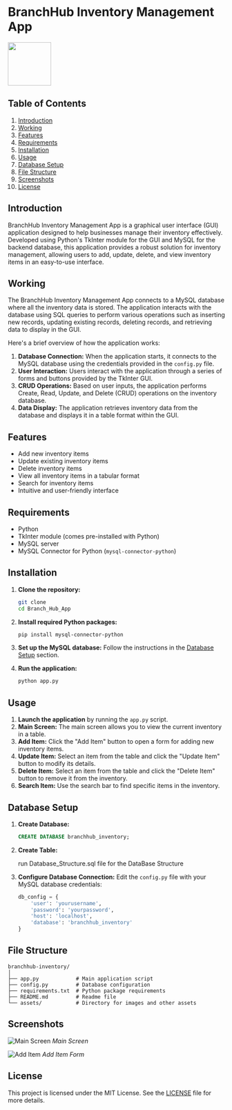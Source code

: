 # BranchHub Inventory Management App

<img src="" style="height:100px; width=100px">

## Table of Contents
1. [Introduction](#introduction)
2. [Working](#working)
3. [Features](#features)
4. [Requirements](#requirements)
5. [Installation](#installation)
6. [Usage](#usage)
7. [Database Setup](#database-setup)
8. [File Structure](#file-structure)
9. [Screenshots](#screenshots)
10. [License](#license)

## Introduction
BranchHub Inventory Management App is a graphical user interface (GUI) application designed to help businesses manage their inventory effectively. Developed using Python's TkInter module for the GUI and MySQL for the backend database, this application provides a robust solution for inventory management, allowing users to add, update, delete, and view inventory items in an easy-to-use interface.

## Working
The BranchHub Inventory Management App connects to a MySQL database where all the inventory data is stored. The application interacts with the database using SQL queries to perform various operations such as inserting new records, updating existing records, deleting records, and retrieving data to display in the GUI. 

Here's a brief overview of how the application works:
1. **Database Connection:** When the application starts, it connects to the MySQL database using the credentials provided in the `config.py` file.
2. **User Interaction:** Users interact with the application through a series of forms and buttons provided by the TkInter GUI.
3. **CRUD Operations:** Based on user inputs, the application performs Create, Read, Update, and Delete (CRUD) operations on the inventory database.
4. **Data Display:** The application retrieves inventory data from the database and displays it in a table format within the GUI.

## Features
- Add new inventory items
- Update existing inventory items
- Delete inventory items
- View all inventory items in a tabular format
- Search for inventory items
- Intuitive and user-friendly interface

## Requirements
- Python
- TkInter module (comes pre-installed with Python)
- MySQL server
- MySQL Connector for Python (`mysql-connector-python`)

## Installation
1. **Clone the repository:**
   ```sh
   git clone 
   cd Branch_Hub_App
   ```

2. **Install required Python packages:**
   ```sh
   pip install mysql-connector-python
   ```

3. **Set up the MySQL database:**
   Follow the instructions in the [Database Setup](#database-setup) section.

4. **Run the application:**
   ```sh
   python app.py
   ```

## Usage
1. **Launch the application** by running the `app.py` script.
2. **Main Screen:** The main screen allows you to view the current inventory in a table.
3. **Add Item:** Click the "Add Item" button to open a form for adding new inventory items.
4. **Update Item:** Select an item from the table and click the "Update Item" button to modify its details.
5. **Delete Item:** Select an item from the table and click the "Delete Item" button to remove it from the inventory.
6. **Search Item:** Use the search bar to find specific items in the inventory.

## Database Setup
1. **Create Database:**
   ```sql
   CREATE DATABASE branchhub_inventory;
   ```

2. **Create Table:**
   
    run Database_Structure.sql file for the DataBase Structure
   

3. **Configure Database Connection:**
   Edit the `config.py` file with your MySQL database credentials:
   ```python
   db_config = {
       'user': 'yourusername',
       'password': 'yourpassword',
       'host': 'localhost',
       'database': 'branchhub_inventory'
   }
   ```

## File Structure
```
branchhub-inventory/
│
├── app.py            # Main application script
├── config.py         # Database configuration
├── requirements.txt  # Python package requirements
├── README.md         # Readme file
└── assets/           # Directory for images and other assets
```

## Screenshots
![Main Screen](screenshots/main_screen.png)
*Main Screen*

![Add Item](screenshots/add_item.png)
*Add Item Form*

## License
This project is licensed under the MIT License. See the [LICENSE](LICENSE) file for more details.